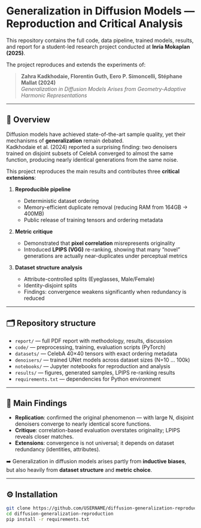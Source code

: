 # Generalization in Diffusion Models — Reproduction and Critical Analysis

This repository contains the full code, data pipeline, trained models, results, and report for a student-led research project conducted at **Inria Mokaplan (2025)**.

The project reproduces and extends the experiments of:

> **Zahra Kadkhodaie, Florentin Guth, Eero P. Simoncelli, Stéphane Mallat (2024)**  
> *Generalization in Diffusion Models Arises from Geometry-Adaptive Harmonic Representations*  

---

## 📖 Overview

Diffusion models have achieved state-of-the-art sample quality, yet their mechanisms of **generalization** remain debated.  
Kadkhodaie et al. (2024) reported a surprising finding: two denoisers trained on disjoint subsets of CelebA converged to almost the same function, producing nearly identical generations from the same noise.

This project reproduces the main results and contributes three **critical extensions**:

1. **Reproducible pipeline**  
   - Deterministic dataset ordering  
   - Memory-efficient duplicate removal (reducing RAM from 164GB → 400MB)  
   - Public release of training tensors and ordering metadata  

2. **Metric critique**  
   - Demonstrated that **pixel correlation** misrepresents originality  
   - Introduced **LPIPS (VGG)** re-ranking, showing that many “novel” generations are actually near-duplicates under perceptual metrics  

3. **Dataset structure analysis**  
   - Attribute-controlled splits (Eyeglasses, Male/Female)  
   - Identity-disjoint splits  
   - Findings: convergence weakens significantly when redundancy is reduced  

---

## 🗂 Repository structure

- `report/` — full PDF report with methodology, results, discussion  
- `code/` — preprocessing, training, evaluation scripts (PyTorch)  
- `datasets/` — CelebA 40×40 tensors with exact ordering metadata  
- `denoisers/` — trained UNet models across dataset sizes (N=10 … 100k)  
- `notebooks/` — Jupyter notebooks for reproduction and analysis  
- `results/` — figures, generated samples, LPIPS re-ranking results  
- `requirements.txt` — dependencies for Python environment  

---

## 🔬 Main Findings

- **Replication**: confirmed the original phenomenon — with large N, disjoint denoisers converge to nearly identical score functions.  
- **Critique**: correlation-based evaluation overstates originality; LPIPS reveals closer matches.  
- **Extensions**: convergence is not universal; it depends on dataset redundancy (identities, attributes).  

➡️ Generalization in diffusion models arises partly from **inductive biases**, but also heavily from **dataset structure** and **metric choice**.  

---

## ⚙️ Installation

```bash
git clone https://github.com/USERNAME/diffusion-generalization-reproduction.git
cd diffusion-generalization-reproduction
pip install -r requirements.txt
```
